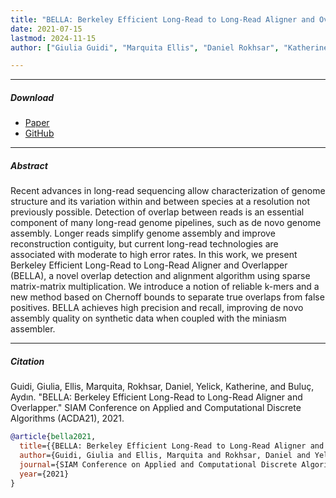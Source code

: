 ```yaml
---
title: "BELLA: Berkeley Efficient Long-Read to Long-Read Aligner and Overlapper"
date: 2021-07-15
lastmod: 2024-11-15
author: ["Giulia Guidi", "Marquita Ellis", "Daniel Rokhsar", "Katherine Yelick", "Aydın Buluç"]

---
```


---

##### Download

+ [Paper](https://people.eecs.berkeley.edu/~aydin/bellasiamacda2021.pdf)
+ [GitHub](https://github.com/PASSIONLab/BELLA)

---

##### Abstract

Recent advances in long-read sequencing allow characterization of genome structure and its variation within and between species at a resolution not previously possible. Detection of overlap between reads is an essential component of many long-read genome pipelines, such as de novo genome assembly. Longer reads simplify genome assembly and improve reconstruction contiguity, but current long-read technologies are associated with moderate to high error rates. In this work, we present Berkeley Efficient Long-Read to Long-Read Aligner and Overlapper (BELLA), a novel overlap detection and alignment algorithm using sparse matrix-matrix multiplication. We introduce a notion of reliable k-mers and a new method based on Chernoff bounds to separate true overlaps from false positives. BELLA achieves high precision and recall, improving de novo assembly quality on synthetic data when coupled with the miniasm assembler.

---

##### Citation

Guidi, Giulia, Ellis, Marquita, Rokhsar, Daniel, Yelick, Katherine, and Buluç, Aydın. "BELLA: Berkeley Efficient Long-Read to Long-Read Aligner and Overlapper." SIAM Conference on Applied and Computational Discrete Algorithms (ACDA21), 2021.

```BibTeX
@article{bella2021,
  title={{BELLA: Berkeley Efficient Long-Read to Long-Read Aligner and Overlapper}},
  author={Guidi, Giulia and Ellis, Marquita and Rokhsar, Daniel and Yelick, Katherine and Buluç, Aydın},
  journal={SIAM Conference on Applied and Computational Discrete Algorithms (ACDA21)},
  year={2021}
}
```
